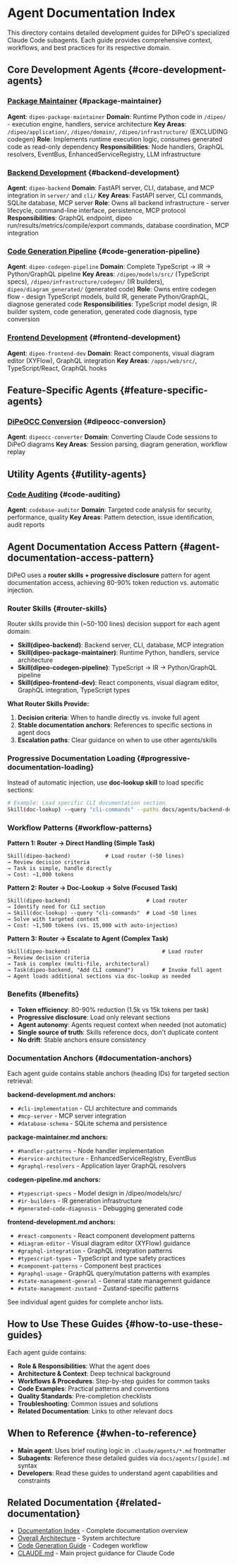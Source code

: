 # Agent Documentation Index

This directory contains detailed development guides for DiPeO's specialized Claude Code subagents. Each guide provides comprehensive context, workflows, and best practices for its respective domain.

## Core Development Agents {#core-development-agents}

### [Package Maintainer](package-maintainer.md) {#package-maintainer}
**Agent**: `dipeo-package-maintainer`
**Domain**: Runtime Python code in `/dipeo/` - execution engine, handlers, service architecture
**Key Areas**: `/dipeo/application/`, `/dipeo/domain/`, `/dipeo/infrastructure/` (EXCLUDING codegen)
**Role**: Implements runtime execution logic, consumes generated code as read-only dependency
**Responsibilities**: Node handlers, GraphQL resolvers, EventBus, EnhancedServiceRegistry, LLM infrastructure

### [Backend Development](backend-development.md) {#backend-development}
**Agent**: `dipeo-backend`
**Domain**: FastAPI server, CLI, database, and MCP integration in `server/` and `cli/`
**Key Areas**: FastAPI server, CLI commands, SQLite database, MCP server
**Role**: Owns all backend infrastructure - server lifecycle, command-line interface, persistence, MCP protocol
**Responsibilities**: GraphQL endpoint, dipeo run/results/metrics/compile/export commands, database coordination, MCP integration

### [Code Generation Pipeline](codegen-pipeline.md) {#code-generation-pipeline}
**Agent**: `dipeo-codegen-pipeline`
**Domain**: Complete TypeScript → IR → Python/GraphQL pipeline
**Key Areas**: `/dipeo/models/src/` (TypeScript specs), `/dipeo/infrastructure/codegen/` (IR builders), `dipeo/diagram_generated/` (generated code)
**Role**: Owns entire codegen flow - design TypeScript models, build IR, generate Python/GraphQL, diagnose generated code
**Responsibilities**: TypeScript model design, IR builder system, code generation, generated code diagnosis, type conversion

### [Frontend Development](frontend-development.md) {#frontend-development}
**Agent**: `dipeo-frontend-dev`
**Domain**: React components, visual diagram editor (XYFlow), GraphQL integration
**Key Areas**: `/apps/web/src/`, TypeScript/React, GraphQL hooks

## Feature-Specific Agents {#feature-specific-agents}

### [DiPeOCC Conversion](dipeocc-conversion.md) {#dipeocc-conversion}
**Agent**: `dipeocc-converter`
**Domain**: Converting Claude Code sessions to DiPeO diagrams
**Key Areas**: Session parsing, diagram generation, workflow replay


## Utility Agents {#utility-agents}

### [Code Auditing](code-auditing.md) {#code-auditing}
**Agent**: `codebase-auditor`
**Domain**: Targeted code analysis for security, performance, quality
**Key Areas**: Pattern detection, issue identification, audit reports


## Agent Documentation Access Pattern {#agent-documentation-access-pattern}

DiPeO uses a **router skills + progressive disclosure** pattern for agent documentation access, achieving 80-90% token reduction vs. automatic injection.

### Router Skills {#router-skills}

Router skills provide thin (~50-100 lines) decision support for each agent domain:

- **Skill(dipeo-backend)**: Backend server, CLI, database, MCP integration
- **Skill(dipeo-package-maintainer)**: Runtime Python, handlers, service architecture
- **Skill(dipeo-codegen-pipeline)**: TypeScript → IR → Python/GraphQL pipeline
- **Skill(dipeo-frontend-dev)**: React components, visual diagram editor, GraphQL integration, TypeScript types

**What Router Skills Provide:**
1. **Decision criteria**: When to handle directly vs. invoke full agent
2. **Stable documentation anchors**: References to specific sections in agent docs
3. **Escalation paths**: Clear guidance on when to use other agents/skills

### Progressive Documentation Loading {#progressive-documentation-loading}

Instead of automatic injection, use **doc-lookup skill** to load specific sections:

```bash
# Example: Load specific CLI documentation section
Skill(doc-lookup) --query "cli-commands" --paths docs/agents/backend-development.md
```

### Workflow Patterns {#workflow-patterns}

**Pattern 1: Router → Direct Handling (Simple Task)**
```
Skill(dipeo-backend)           # Load router (~50 lines)
→ Review decision criteria
→ Task is simple, handle directly
→ Cost: ~1,000 tokens
```

**Pattern 2: Router → Doc-Lookup → Solve (Focused Task)**
```
Skill(dipeo-backend)                        # Load router
→ Identify need for CLI section
→ Skill(doc-lookup) --query "cli-commands"  # Load ~50 lines
→ Solve with targeted context
→ Cost: ~1,500 tokens (vs. 15,000 with auto-injection)
```

**Pattern 3: Router → Escalate to Agent (Complex Task)**
```
Skill(dipeo-backend)                             # Load router
→ Review decision criteria
→ Task is complex (multi-file, architectural)
→ Task(dipeo-backend, "Add CLI command")         # Invoke full agent
→ Agent loads additional sections via doc-lookup as needed
```

### Benefits {#benefits}

- **Token efficiency**: 80-90% reduction (1.5k vs 15k tokens per task)
- **Progressive disclosure**: Load only relevant sections
- **Agent autonomy**: Agents request context when needed (not automatic)
- **Single source of truth**: Skills reference docs, don't duplicate content
- **No drift**: Stable anchors ensure consistency

### Documentation Anchors {#documentation-anchors}

Each agent guide contains stable anchors (heading IDs) for targeted section retrieval:

**backend-development.md anchors:**
- `#cli-implementation` - CLI architecture and commands
- `#mcp-server` - MCP server integration
- `#database-schema` - SQLite schema and persistence

**package-maintainer.md anchors:**
- `#handler-patterns` - Node handler implementation
- `#service-architecture` - EnhancedServiceRegistry, EventBus
- `#graphql-resolvers` - Application layer GraphQL resolvers

**codegen-pipeline.md anchors:**
- `#typescript-specs` - Model design in /dipeo/models/src/
- `#ir-builders` - IR generation infrastructure
- `#generated-code-diagnosis` - Debugging generated code

**frontend-development.md anchors:**
- `#react-components` - React component development patterns
- `#diagram-editor` - Visual diagram editor (XYFlow) guidance
- `#graphql-integration` - GraphQL integration patterns
- `#typescript-types` - TypeScript and type safety practices
- `#component-patterns` - Component best practices
- `#graphql-usage` - GraphQL query/mutation patterns with examples
- `#state-management-general` - General state management guidance
- `#state-management-zustand` - Zustand-specific patterns

See individual agent guides for complete anchor lists.

## How to Use These Guides {#how-to-use-these-guides}

Each agent guide contains:
- **Role & Responsibilities**: What the agent does
- **Architecture & Context**: Deep technical background
- **Workflows & Procedures**: Step-by-step guides for common tasks
- **Code Examples**: Practical patterns and conventions
- **Quality Standards**: Pre-completion checklists
- **Troubleshooting**: Common issues and solutions
- **Related Documentation**: Links to other relevant docs

## When to Reference {#when-to-reference}

- **Main agent**: Uses brief routing logic in `.claude/agents/*.md` frontmatter
- **Subagents**: Reference these detailed guides via `docs/agents/[guide].md` syntax
- **Developers**: Read these guides to understand agent capabilities and constraints

## Related Documentation {#related-documentation}

- [Documentation Index](../index.md) - Complete documentation overview
- [Overall Architecture](../architecture/README.md) - System architecture
- [Code Generation Guide](../projects/code-generation-guide.md) - Codegen workflow
- [CLAUDE.md](../../CLAUDE.md) - Main project guidance for Claude Code
